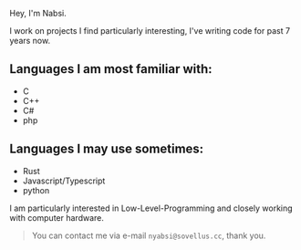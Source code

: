 Hey, I'm Nabsi.

I work on projects I find particularly interesting, I've writing code for past 7 years now.

## Languages I am most familiar with:

- C
- C++
- C#
- php

## Languages I may use sometimes:

- Rust
- Javascript/Typescript
- python

I am particularly interested in Low-Level-Programming and closely working with computer hardware.

> You can contact me via e-mail `nyabsi@sovellus.cc`, thank you.